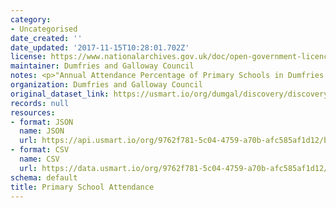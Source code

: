 ```yaml
---
category:
- Uncategorised
date_created: ''
date_updated: '2017-11-15T10:28:01.702Z'
license: https://www.nationalarchives.gov.uk/doc/open-government-licence/version/3/
maintainer: Dumfries and Galloway Council
notes: <p>"Annual Attendance Percentage of Primary Schools in Dumfries and Galloway"</p>
organization: Dumfries and Galloway Council
original_dataset_link: https://usmart.io/org/dumgal/discovery/discovery-view-detail/3090c5a4-79f9-4659-b549-7abf59bcfddb
records: null
resources:
- format: JSON
  name: JSON
  url: https://api.usmart.io/org/9762f781-5c04-4759-a70b-afc585af1d12/b2b9e26f-0692-4a4f-8a61-1f51e45cbf09/1/urql
- format: CSV
  name: CSV
  url: https://data.usmart.io/org/9762f781-5c04-4759-a70b-afc585af1d12/resource?resourceGUID=6d588204-d094-47e7-82e7-bce532ca2c35
schema: default
title: Primary School Attendance
---
```

